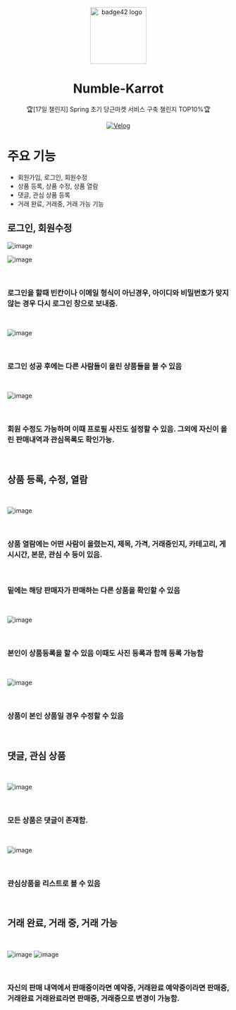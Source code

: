 
<div align="center">
  <a href="https://www.numble.it/2dc7d971-6610-4b0a-8382-3cc46d264b98"><img src="https://user-images.githubusercontent.com/53372971/175763126-fcee4020-7392-4db4-8fe6-2cdb68ef877a.png" height="128px" alt="badge42 logo" ></a>
  <h1>Numble-Karrot</h1>
  <p>🏆[17일 챌린지] Spring 초기 당근마켓 서비스 구축 챌린지 TOP10%🏆</p>
  <a href="https://velog.io/@seungju0000/Spring%EB%B0%B1%EC%97%94%EB%93%9C-%EB%84%98%EB%B8%94-%EC%B1%8C%EB%A6%B0%EC%A7%80">
    <img alt="Velog" src ="https://img.shields.io/badge/Velog-20C997.svg?&style=for-the-badge&logo=Velog&logoColor=white"/>
  </a>
</div>

# 주요 기능

- 회원가입, 로그인, 회원수정
- 상품 등록, 상품 수정, 상품 열람
- 댓글, 관심 상품 등록
- 거래 완료, 거래중, 거래 가능 기능

## 로그인, 회원수정
![image](https://user-images.githubusercontent.com/53372971/153955817-2a17751a-11ef-4ed6-820b-9c1de06d6986.png)

![image](https://user-images.githubusercontent.com/53372971/153956671-3ade858d-6c90-4ac2-89c5-bc0afe2f9dcb.png)

<br>

### 로그인을 할때 빈칸이나 이메일 형식이 아닌경우, 아이디와 비밀번호가 맞지 않는 경우 다시 로그인 창으로 보내줌.

<br>

![image](https://user-images.githubusercontent.com/53372971/153956636-b1b77fcf-fec2-4f16-a5b5-b02af054a5e4.png)

<br>

### 로그인 성공 후에는 다른 사람들이 올린 상품들을 볼 수 있음

<br>

![image](https://user-images.githubusercontent.com/53372971/153956898-3e724099-f9aa-4e1d-8344-2bf4acf8e95b.png)

<br>

### 회원 수정도 가능하며 이때 프로필 사진도 설정할 수 있음. 그외에 자신이 올린 판매내역과 관심목록도 확인가능.

<br>

## 상품 등록, 수정, 열람

<br>

![image](https://user-images.githubusercontent.com/53372971/153957005-d5e8cf7a-74c3-4312-a8b0-7a099485f70d.png)

<br>

### 상품 열람에는 어떤 사람이 올렸는지, 제목, 가격, 거래중인지, 카테고리, 게시시간, 본문, 관심 수 등이 있음.

<br>

### 밑에는 해당 판매자가 판매하는 다른 상품을 확인할 수 있음

<br>

![image](https://user-images.githubusercontent.com/53372971/153957163-6a1ac3db-fdeb-4426-bda4-c5f0f25178fd.png)

<br>

### 본인이 상품등록을 할 수 있음 이때도 사진 등록과 함께 등록 가능함

<br>

![image](https://user-images.githubusercontent.com/53372971/153957580-8bcf6b6a-66d9-4944-a549-851a686015c6.png)

<br>

### 상품이 본인 상품일 경우 수정할 수 있음

<br>

## 댓글, 관심 상품

<br>

![image](https://user-images.githubusercontent.com/53372971/153957789-78d94fd8-72f1-4a2e-ace9-b46a5e9c43db.png)


<br>

### 모든 상품은 댓글이 존재함.

<br>

![image](https://user-images.githubusercontent.com/53372971/153957818-7317173b-bbb9-4385-a52d-b378bec69173.png)

<br>


### 관심상품을 리스트로 볼 수 있음

<br>

## 거래 완료, 거래 중, 거래 가능

<br>

![image](https://user-images.githubusercontent.com/53372971/153958165-07113f0c-b265-4847-ae3a-f17047bfdb3e.png)
![image](https://user-images.githubusercontent.com/53372971/153958237-17ac8932-a7c8-4b30-8221-997f392fb677.png)


<br>

### 자신의 판매 내역에서 판매중이라면 예약중, 거래완료 예약중이라면 판매중, 거래완료 거래완료라면 판매중, 거래중으로 변경이 가능함.
